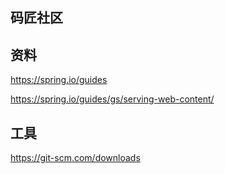 ## 码匠社区

## 资料
https://spring.io/guides

https://spring.io/guides/gs/serving-web-content/

## 工具
https://git-scm.com/downloads